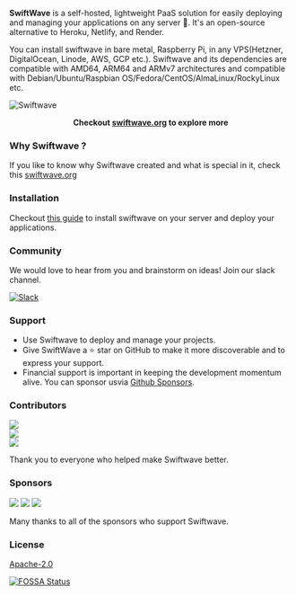 **SwiftWave** is a self-hosted, lightweight PaaS solution for easily deploying and managing your applications on any server 🚀. It's an open-source alternative to Heroku, Netlify, and Render.

You can install swiftwave in bare metal, Raspberry Pi, in any VPS(Hetzner, DigitalOcean, Linode, AWS, GCP etc.). Swiftwave and its dependencies are compatible with AMD64, ARM64 and ARMv7 architectures and compatible with Debian/Ubuntu/Raspbian OS/Fedora/CentOS/AlmaLinux/RockyLinux etc.

![Swiftwave](https://github.com/swiftwave-org/swiftwave/assets/57363826/5c91149c-2073-4786-a7a6-19054c43bb92)

<div align="center">
   <b>Checkout <a href="https://swiftwave.org/">swiftwave.org</a> to explore more</b>
</div>

### Why Swiftwave ?
If you like to know why Swiftwave created and what is special in it, check this [swiftwave.org](https://swiftwave.org)

### Installation
Checkout [this guide](https://swiftwave.org/docs/installation) to install swiftwave on your server and deploy your applications.

### Community
We would love to hear from you and brainstorm on ideas! Join our slack channel.

[![Slack](https://img.shields.io/badge/chat-on_slack-purple.svg?style=for-the-badge&logo=slack)](https://slack.swiftwave.org/)

### Support
- Use Swiftwave to deploy and manage your projects.
- Give SwiftWave a ⭐ star on GitHub to make it more discoverable and to express your support.
- Financial support is important in keeping the development momentum alive. You can sponsor usvia [Github Sponsors](https://github.com/sponsors/tanmoysrt).

### Contributors
<div align="left">
    <a href="https://github.com/swiftwave-org/swiftwave/graphs/contributors">
        <img src="https://contrib.rocks/image?repo=swiftwave-org/swiftwave" />
    </a>
</div>
<div align="left">
    <a href="https://github.com/swiftwave-org/app-store/graphs/contributors">
        <img src="https://contrib.rocks/image?repo=swiftwave-org/app-store" />
    </a>
</div>
<div align="left">
    <a href="https://github.com/swiftwave-org/dashboard/graphs/contributors">
        <img src="https://contrib.rocks/image?repo=swiftwave-org/dashboard" />
    </a>
</div>

Thank you to everyone who helped make Swiftwave better.

### Sponsors
<div align="left">
    <a href="https://github.com/IntrovertedFL"><img src="https://images.weserv.nl/?url=https://github.com/IntrovertedFL.png?v=4&v=4&h=50&w=50&fit=cover&mask=circle&maxage=7" /></a>
   <a href="https://github.com/fredericalix"><img src="https://images.weserv.nl/?url=https://github.com/fredericalix.png&v=4&h=50&w=50&fit=cover&mask=circle&maxage=7d" /></a>
   <a href="https://github.com/r1ude"><img src="https://images.weserv.nl/?url=https://avatars.githubusercontent.com/u/171706718&v=4&h=50&w=50&fit=cover&mask=circle&maxage=7d" /></a>
</div>

Many thanks to all of the sponsors who support Swiftwave.


### License

[Apache-2.0](LICENSE)

[![FOSSA Status](https://app.fossa.com/api/projects/git%2Bgithub.com%2Fswiftwave-org%2Fswiftwave.svg?type=large)](https://app.fossa.com/projects/git%2Bgithub.com%2Fswiftwave-org%2Fswiftwave?ref=badge_large)
